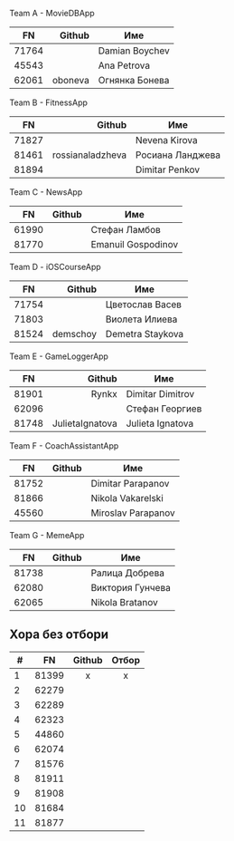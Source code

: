 Team A - MovieDBApp

| FN  | Github| Име|
|-----|----:| ---|
|71764||Damian Boychev|
|45543||Ana Petrova|
|62061|oboneva|Огнянка Бонева|

Team B - FitnessApp

| FN  | Github | Име|
|-----|----:| ---|
|71827|| Nevena Kirova|
|81461|rossianaladzheva|Росиана Ланджева|
|81894||Dimitar Penkov|

Team C - NewsApp

| FN  | Github | Име|
|-----|----:| ---|
|61990||Стефан Ламбов|
|81770||Emanuil Gospodinov|

Team D - iOSCourseApp

| FN  | Github | Име|
|-----|----:| ---|
|71754||Цветослав Васев|
|71803||Виолета Илиева|
|81524|demschoy|Demetra Staykova|


Team E - GameLoggerApp

| FN  | Github | Име|
|-----|----:| ---|
|81901|Rynkx|Dimitar Dimitrov|
|62096||Стефан Георгиев|
|81748|JulietaIgnatova|Julieta Ignatova |

Team F - CoachAssistantApp

| FN  | Github | Име|
|-----|----:| ---|
|81752||Dimitar Parapanov|
|81866||Nikola Vakarelski|
|45560||Miroslav Parapanov|

Team G - MemeApp

| FN  | Github | Име|
|-----|----:| ---|
|81738||Ралица Добрева|
|62080||Виктория Гунчева|
|62065||Nikola Bratanov|


Хора без отбори
---


|# | FN  | Github | Отбор|
|----|-----|:----:|:---:|
|1|81399| х| х|
|2|62279| | |
|3|62289| | |
|4|62323| | |
|5|44860| | | 
|6|62074| | |
|7|81576| | |
|8|81911| | |
|9|81908| | |
|10|81684| | |
|11|81877| | |
